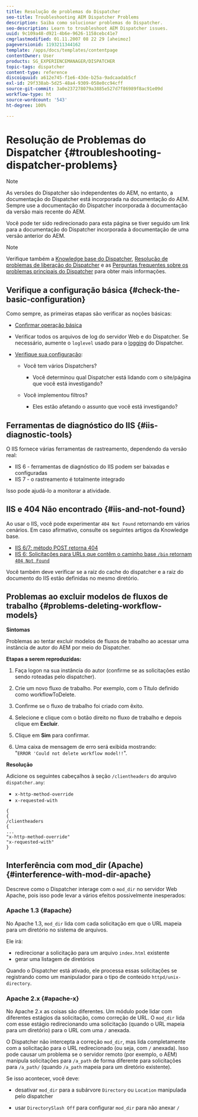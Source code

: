 ```yaml
---
title: Resolução de problemas do Dispatcher
seo-title: Troubleshooting AEM Dispatcher Problems
description: Saiba como solucionar problemas do Dispatcher.
seo-description: Learn to troubleshoot AEM Dispatcher issues.
uuid: 9c109a48-d921-4b6e-9626-1158cebc41e7
cmgrlastmodified: 01.11.2007 08 22 29 [aheimoz]
pageversionid: 1193211344162
template: /apps/docs/templates/contentpage
contentOwner: User
products: SG_EXPERIENCEMANAGER/DISPATCHER
topic-tags: dispatcher
content-type: reference
discoiquuid: a612e745-f1e6-43de-b25a-9adcaadab5cf
exl-id: 29f338ab-5d25-48a4-9309-058e0cc94cff
source-git-commit: 3a0e237278079a3885e527d7f86989f8ac91e09d
workflow-type: ht
source-wordcount: '543'
ht-degree: 100%

---
```


# Resolução de Problemas do Dispatcher {#troubleshooting-dispatcher-problems}

>[!NOTE]
>
>As versões do Dispatcher são independentes do AEM, no entanto, a documentação do Dispatcher está incorporada na documentação do AEM. Sempre use a documentação do Dispatcher incorporada à documentação da versão mais recente do AEM.
>
>Você pode ter sido redirecionado para esta página se tiver seguido um link para a documentação do Dispatcher incorporada à documentação de uma versão anterior do AEM.

>[!NOTE]
>
>Verifique também a [Knowledge base do Dispatcher](https://helpx.adobe.com/pt/experience-manager/kb/index/dispatcher.html), [Resolução de problemas de liberação do Dispatcher](https://helpx.adobe.com/adobe-cq/kb/troubleshooting-dispatcher-flushing-issues.html) e as [Perguntas frequentes sobre os problemas principais do Dispatcher](dispatcher-faq.md) para obter mais informações.

## Verifique a configuração básica {#check-the-basic-configuration}

Como sempre, as primeiras etapas são verificar as noções básicas:

* [Confirmar operação básica](/help/using/dispatcher-configuration.md#confirming-basic-operation)
* Verificar todos os arquivos de log do servidor Web e do Dispatcher. Se necessário, aumente o `loglevel` usado para o [logging](/help/using/dispatcher-configuration.md#logging) do Dispatcher.

* [Verifique sua configuração](/help/using/dispatcher-configuration.md):

   * Você tem vários Dispatchers?

      * Você determinou qual Dispatcher está lidando com o site/página que você está investigando?
   * Você implementou filtros?

      * Eles estão afetando o assunto que você está investigando?


## Ferramentas de diagnóstico do IIS {#iis-diagnostic-tools}

O IIS fornece várias ferramentas de rastreamento, dependendo da versão real:

* IIS 6 - ferramentas de diagnóstico do IIS podem ser baixadas e configuradas
* IIS 7 - o rastreamento é totalmente integrado

Isso pode ajudá-lo a monitorar a atividade.

## IIS e 404 Não encontrado {#iis-and-not-found}

Ao usar o IIS, você pode experimentar `404 Not Found` retornando em vários cenários. Em caso afirmativo, consulte os seguintes artigos da Knowledge base.

* [IIS 6/7: método POST retorna 404](https://helpx.adobe.com/pt/experience-manager/kb/IIS6IsapiFilters.html)
* [IIS 6: Solicitações para URLs que contêm o caminho base `/bin` retornam `404 Not Found`](https://helpx.adobe.com/pt/experience-manager/kb/RequestsToBinDirectoryFailInIIS6.html)

Você também deve verificar se a raiz do cache do dispatcher e a raiz do documento do IIS estão definidas no mesmo diretório.

## Problemas ao excluir modelos de fluxos de trabalho {#problems-deleting-workflow-models}

**Sintomas**

Problemas ao tentar excluir modelos de fluxos de trabalho ao acessar uma instância de autor do AEM por meio do Dispatcher.

**Etapas a serem reproduzidas:**

1. Faça logon na sua instância do autor (confirme se as solicitações estão sendo roteadas pelo dispatcher).
1. Crie um novo fluxo de trabalho. Por exemplo, com o Título definido como workflowToDelete.
1. Confirme se o fluxo de trabalho foi criado com êxito.
1. Selecione e clique com o botão direito no fluxo de trabalho e depois clique em **Excluir**.

1. Clique em **Sim** para confirmar.
1. Uma caixa de mensagem de erro será exibida mostrando:\
   &quot;`ERROR 'Could not delete workflow model!!`&quot;.

**Resolução**

Adicione os seguintes cabeçalhos à seção `/clientheaders` do arquivo `dispatcher.any`:

* `x-http-method-override`
* `x-requested-with`

```
{  
{  
/clientheaders  
{  
...  
"x-http-method-override"  
"x-requested-with"  
}
```

## Interferência com mod_dir (Apache) {#interference-with-mod-dir-apache}

Descreve como o Dispatcher interage com o `mod_dir` no servidor Web Apache, pois isso pode levar a vários efeitos possivelmente inesperados:

### Apache 1.3 {#apache}

No Apache 1.3, `mod_dir` lida com cada solicitação em que o URL mapeia para um diretório no sistema de arquivos.

Ele irá:

* redirecionar a solicitação para um arquivo `index.html` existente
* gerar uma listagem de diretórios

Quando o Dispatcher está ativado, ele processa essas solicitações se registrando como um manipulador para o tipo de conteúdo `httpd/unix-directory`.

### Apache 2.x {#apache-x}

No Apache 2.x as coisas são diferentes. Um módulo pode lidar com diferentes estágios da solicitação, como correção de URL. O `mod_dir` lida com esse estágio redirecionando uma solicitação (quando o URL mapeia para um diretório) para o URL com uma `/` anexada.

O Dispatcher não intercepta a correção `mod_dir`, mas lida completamente com a solicitação para o URL redirecionado (ou seja, com `/` anexada). Isso pode causar um problema se o servidor remoto (por exemplo, o AEM) manipula solicitações para `/a_path` de forma diferente para solicitações para `/a_path/` (quando `/a_path` mapeia para um diretório existente).

Se isso acontecer, você deve:

* desativar `mod_dir` para a subárvore `Directory` ou `Location` manipulada pelo dispatcher

* usar `DirectorySlash Off` para configurar `mod_dir` para não anexar `/`

